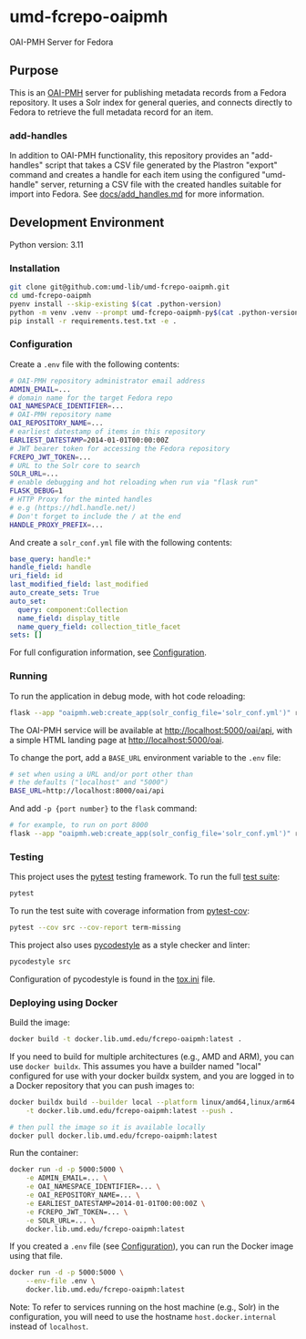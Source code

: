 # umd-fcrepo-oaipmh

OAI-PMH Server for Fedora

## Purpose

This is an [OAI-PMH] server for publishing metadata records from a Fedora
repository. It uses a Solr index for general queries, and connects
directly to Fedora to retrieve the full metadata record for an item.

### add-handles

In addition to OAI-PMH functionality, this repository provides an
"add-handles" script that takes a CSV file generated by the  Plastron "export"
command and creates a handle for each item using the configured
"umd-handle" server, returning a CSV file with the created handles
suitable for import into Fedora. See [docs/add_handles.md][add-handles]
for more information.

## Development Environment

Python version: 3.11

### Installation

```bash
git clone git@github.com:umd-lib/umd-fcrepo-oaipmh.git
cd umd-fcrepo-oaipmh
pyenv install --skip-existing $(cat .python-version)
python -m venv .venv --prompt umd-fcrepo-oaipmh-py$(cat .python-version)
pip install -r requirements.test.txt -e .
```

### Configuration

Create a `.env` file with the following contents:

```bash
# OAI-PMH repository administrator email address
ADMIN_EMAIL=...
# domain name for the target Fedora repo
OAI_NAMESPACE_IDENTIFIER=...
# OAI-PMH repository name
OAI_REPOSITORY_NAME=...
# earliest datestamp of items in this repository
EARLIEST_DATESTAMP=2014-01-01T00:00:00Z
# JWT bearer token for accessing the Fedora repository
FCREPO_JWT_TOKEN=...
# URL to the Solr core to search
SOLR_URL=...
# enable debugging and hot reloading when run via "flask run"
FLASK_DEBUG=1
# HTTP Proxy for the minted handles
# e.g (https://hdl.handle.net/)
# Don't forget to include the / at the end
HANDLE_PROXY_PREFIX=...
```

And create a `solr_conf.yml` file with the following contents:

```yaml
base_query: handle:*
handle_field: handle
uri_field: id
last_modified_field: last_modified
auto_create_sets: True
auto_set:
  query: component:Collection
  name_field: display_title
  name_query_field: collection_title_facet
sets: []
```

For full configuration information, see
[Configuration](docs/configuration.md).

### Running

To run the application in debug mode, with hot code reloading:

```bash
flask --app "oaipmh.web:create_app(solr_config_file='solr_conf.yml')" run
```

The OAI-PMH service will be available at <http://localhost:5000/oai/api>,
with a simple HTML landing page at <http://localhost:5000/oai>.

To change the port, add a `BASE_URL` environment variable to the `.env` file:

```bash
# set when using a URL and/or port other than
# the defaults ("localhost" and "5000")
BASE_URL=http://localhost:8000/oai/api
```

And add `-p {port number}` to the `flask` command:

```bash
# for example, to run on port 8000
flask --app "oaipmh.web:create_app(solr_config_file='solr_conf.yml')" run -p 8000
```

### Testing

This project uses the [pytest] testing framework. To run the full
[test suite](tests):

```bash
pytest
```

To run the test suite with coverage information from [pytest-cov]:

```bash
pytest --cov src --cov-report term-missing
```

This project also uses [pycodestyle] as a style checker and linter:

```bash
pycodestyle src
```

Configuration of pycodestyle is found in the [tox.ini](tox.ini) file.

### Deploying using Docker

Build the image:

```bash
docker build -t docker.lib.umd.edu/fcrepo-oaipmh:latest .
```

If you need to build for multiple architectures (e.g., AMD and ARM), you
can use `docker buildx`. This assumes you have a builder named "local"
configured for use with your docker buildx system, and you are logged in
to a Docker repository that you can push images to:

```bash
docker buildx build --builder local --platform linux/amd64,linux/arm64 \
    -t docker.lib.umd.edu/fcrepo-oaipmh:latest --push .

# then pull the image so it is available locally
docker pull docker.lib.umd.edu/fcrepo-oaipmh:latest
```

Run the container:

```bash
docker run -d -p 5000:5000 \
    -e ADMIN_EMAIL=... \
    -e OAI_NAMESPACE_IDENTIFIER=... \
    -e OAI_REPOSITORY_NAME=... \
    -e EARLIEST_DATESTAMP=2014-01-01T00:00:00Z \
    -e FCREPO_JWT_TOKEN=... \
    -e SOLR_URL=... \
    docker.lib.umd.edu/fcrepo-oaipmh:latest
```

If you created a `.env` file (see [Configuration](#configuration)), you
can run the Docker image using that file.

```bash
docker run -d -p 5000:5000 \
    --env-file .env \
    docker.lib.umd.edu/fcrepo-oaipmh:latest
```

Note: To refer to services running on the host machine (e.g., Solr) in the
configuration, you will need to use the hostname `host.docker.internal`
instead of `localhost`.

[OAI-PMH]: https://www.openarchives.org/pmh/
[pytest]: https://docs.pytest.org/en/7.3.x/
[pytest-cov]: https://pypi.org/project/pytest-cov/
[pycodestyle]: https://pycodestyle.pycqa.org/en/latest/
[add-handles]: docs/add_handles.md
